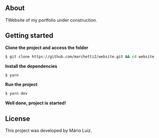 <h2>About</h2>

TWebsite of my portfolio under construction.

<h2 id="started">Getting started</h2>

**Clone the project and access the folder**
```bash
$ git clone https://github.com/marchetti2/website.git && cd website
```

**Install the dependencies**
```bash
$ yarn
```
**Run the project**
```bash
$ yarn dev
```
**Well done, project is started!**

<h2 id="license">License</h2>

This project was developed by Mário Luiz.
